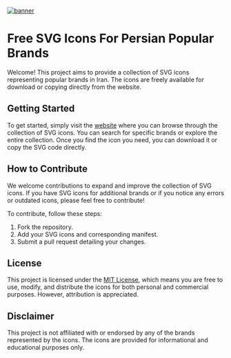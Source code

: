 <a href='https://mojtabaahn.github.io/persian-simple-icons/'>![banner](https://github.com/mojtabaahn/persian-simple-icons/assets/9845317/74ba2e55-1ac7-490a-941b-b08dbc3b9dce)</a>

# Free SVG Icons For Persian Popular Brands

Welcome! This project aims to provide a collection of SVG icons representing popular brands in Iran. The icons are freely available for download or copying directly from the website.

## Getting Started

To get started, simply visit the [website](https://mojtabaahn.github.io/persian-simple-icons/) where you can browse through the collection of SVG icons. You can search for specific brands or explore the entire collection. Once you find the icon you need, you can download it or copy the SVG code directly.

## How to Contribute

We welcome contributions to expand and improve the collection of SVG icons. If you have SVG icons for additional brands or if you notice any errors or outdated icons, please feel free to contribute!

To contribute, follow these steps:

1. Fork the repository.
2. Add your SVG icons and corresponding manifest.
3. Submit a pull request detailing your changes.

## License

This project is licensed under the [MIT License](LICENSE), which means you are free to use, modify, and distribute the icons for both personal and commercial purposes. However, attribution is appreciated.

## Disclaimer

This project is not affiliated with or endorsed by any of the brands represented by the icons. The icons are provided for informational and educational purposes only.
